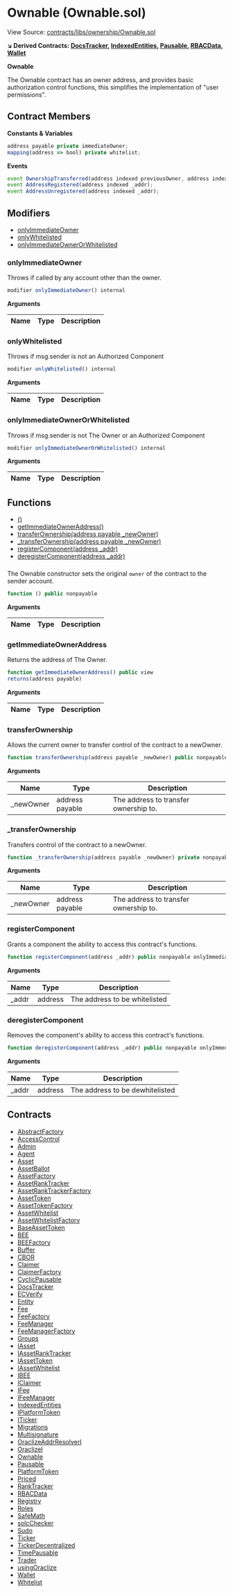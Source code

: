 # Ownable (Ownable.sol)

View Source: [contracts/libs/ownership/Ownable.sol](../contracts/libs/ownership/Ownable.sol)

**↘ Derived Contracts: [DocsTracker](DocsTracker.md), [IndexedEntities](IndexedEntities.md), [Pausable](Pausable.md), [RBACData](RBACData.md), [Wallet](Wallet.md)**

**Ownable**

The Ownable contract has an owner address, and provides basic authorization control
functions, this simplifies the implementation of "user permissions".

## Contract Members
**Constants & Variables**

```js
address payable private immediateOwner;
mapping(address => bool) private whitelist;

```

**Events**

```js
event OwnershipTransferred(address indexed previousOwner, address indexed newOwner);
event AddressRegistered(address indexed _addr);
event AddressUnregistered(address indexed _addr);
```

## Modifiers

- [onlyImmediateOwner](#onlyimmediateowner)
- [onlyWhitelisted](#onlywhitelisted)
- [onlyImmediateOwnerOrWhitelisted](#onlyimmediateownerorwhitelisted)

### onlyImmediateOwner

Throws if called by any account other than the owner.

```js
modifier onlyImmediateOwner() internal
```

**Arguments**

| Name        | Type           | Description  |
| ------------- |------------- | -----|

### onlyWhitelisted

Throws if msg.sender is not an Authorized Component

```js
modifier onlyWhitelisted() internal
```

**Arguments**

| Name        | Type           | Description  |
| ------------- |------------- | -----|

### onlyImmediateOwnerOrWhitelisted

Throws if msg.sender is not The Owner or an Authorized Component

```js
modifier onlyImmediateOwnerOrWhitelisted() internal
```

**Arguments**

| Name        | Type           | Description  |
| ------------- |------------- | -----|

## Functions

- [()](#)
- [getImmediateOwnerAddress()](#getimmediateowneraddress)
- [transferOwnership(address payable _newOwner)](#transferownership)
- [_transferOwnership(address payable _newOwner)](#_transferownership)
- [registerComponent(address _addr)](#registercomponent)
- [deregisterComponent(address _addr)](#deregistercomponent)

### 

The Ownable constructor sets the original `owner` of the contract to the sender
account.

```js
function () public nonpayable
```

**Arguments**

| Name        | Type           | Description  |
| ------------- |------------- | -----|

### getImmediateOwnerAddress

Returns the address of The Owner.

```js
function getImmediateOwnerAddress() public view
returns(address payable)
```

**Arguments**

| Name        | Type           | Description  |
| ------------- |------------- | -----|

### transferOwnership

Allows the current owner to transfer control of the contract to a newOwner.

```js
function transferOwnership(address payable _newOwner) public nonpayable onlyImmediateOwnerOrWhitelisted 
```

**Arguments**

| Name        | Type           | Description  |
| ------------- |------------- | -----|
| _newOwner | address payable | The address to transfer ownership to. | 

### _transferOwnership

Transfers control of the contract to a newOwner.

```js
function _transferOwnership(address payable _newOwner) private nonpayable
```

**Arguments**

| Name        | Type           | Description  |
| ------------- |------------- | -----|
| _newOwner | address payable | The address to transfer ownership to. | 

### registerComponent

Grants a component the ability to access this contract's functions.

```js
function registerComponent(address _addr) public nonpayable onlyImmediateOwnerOrWhitelisted 
```

**Arguments**

| Name        | Type           | Description  |
| ------------- |------------- | -----|
| _addr | address | The address to be whitelisted | 

### deregisterComponent

Removes the component's ability to access this contract's functions.

```js
function deregisterComponent(address _addr) public nonpayable onlyImmediateOwnerOrWhitelisted 
```

**Arguments**

| Name        | Type           | Description  |
| ------------- |------------- | -----|
| _addr | address | The address to be dewhitelisted | 

## Contracts

* [AbstractFactory](AbstractFactory.md)
* [AccessControl](AccessControl.md)
* [Admin](Admin.md)
* [Agent](Agent.md)
* [Asset](Asset.md)
* [AssetBallot](AssetBallot.md)
* [AssetFactory](AssetFactory.md)
* [AssetRankTracker](AssetRankTracker.md)
* [AssetRankTrackerFactory](AssetRankTrackerFactory.md)
* [AssetToken](AssetToken.md)
* [AssetTokenFactory](AssetTokenFactory.md)
* [AssetWhitelist](AssetWhitelist.md)
* [AssetWhitelistFactory](AssetWhitelistFactory.md)
* [BaseAssetToken](BaseAssetToken.md)
* [BEE](BEE.md)
* [BEEFactory](BEEFactory.md)
* [Buffer](Buffer.md)
* [CBOR](CBOR.md)
* [Claimer](Claimer.md)
* [ClaimerFactory](ClaimerFactory.md)
* [CyclicPausable](CyclicPausable.md)
* [DocsTracker](DocsTracker.md)
* [ECVerify](ECVerify.md)
* [Entity](Entity.md)
* [Fee](Fee.md)
* [FeeFactory](FeeFactory.md)
* [FeeManager](FeeManager.md)
* [FeeManagerFactory](FeeManagerFactory.md)
* [Groups](Groups.md)
* [IAsset](IAsset.md)
* [IAssetRankTracker](IAssetRankTracker.md)
* [IAssetToken](IAssetToken.md)
* [IAssetWhitelist](IAssetWhitelist.md)
* [IBEE](IBEE.md)
* [IClaimer](IClaimer.md)
* [IFee](IFee.md)
* [IFeeManager](IFeeManager.md)
* [IndexedEntities](IndexedEntities.md)
* [IPlatformToken](IPlatformToken.md)
* [ITicker](ITicker.md)
* [Migrations](Migrations.md)
* [Multisignature](Multisignature.md)
* [OraclizeAddrResolverI](OraclizeAddrResolverI.md)
* [OraclizeI](OraclizeI.md)
* [Ownable](Ownable.md)
* [Pausable](Pausable.md)
* [PlatformToken](PlatformToken.md)
* [Priced](Priced.md)
* [RankTracker](RankTracker.md)
* [RBACData](RBACData.md)
* [Registry](Registry.md)
* [Roles](Roles.md)
* [SafeMath](SafeMath.md)
* [solcChecker](solcChecker.md)
* [Sudo](Sudo.md)
* [Ticker](Ticker.md)
* [TickerDecentralized](TickerDecentralized.md)
* [TimePausable](TimePausable.md)
* [Trader](Trader.md)
* [usingOraclize](usingOraclize.md)
* [Wallet](Wallet.md)
* [Whitelist](Whitelist.md)
